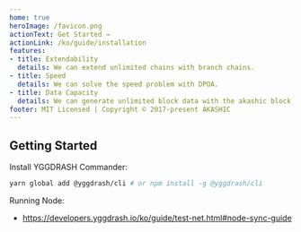 ```yaml
---
home: true
heroImage: /favicon.png
actionText: Get Started →
actionLink: /ko/guide/installation
features:
- title: Extendability
  details: We can extend unlimited chains with branch chains.
- title: Speed
  details: We can solve the speed problem with DPOA.
- title: Data Capacity
  details: We can generate unlimited block data with the akashic block.
footer: MIT Licensed | Copyright © 2017-present AKASHIC
---
```

## Getting Started
Install YGGDRASH Commander:
```bash
yarn global add @yggdrash/cli # or npm install -g @yggdrash/cli
```

Running Node:
- https://developers.yggdrash.io/ko/guide/test-net.html#node-sync-guide
